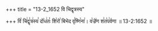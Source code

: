 +++
title = "13-2_1652 वि चिद्वृत्रस्य"

+++
वि꣡ चि꣢द्वृ꣣त्र꣢स्य꣣ दो꣡ध꣢तः꣣ शि꣡रो꣢ बिभेद वृ꣣ष्णि꣡ना꣢। व꣡ज्रे꣢ण श꣣त꣡प꣢र्वणा ॥ 13-2:1652 ॥